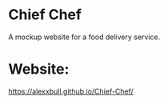 # Chief Chef
A mockup website for a food delivery service. 

# Website:
https://alexxbull.github.io/Chief-Chef/
